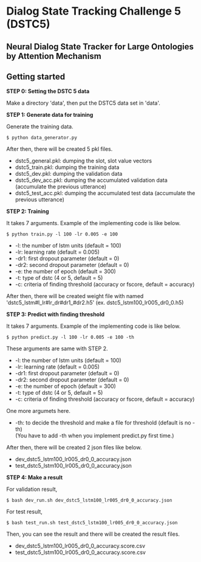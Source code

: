 # Dialog State Tracking Challenge 5 (DSTC5)

## Neural Dialog State Tracker for Large Ontologies by Attention Mechanism

## Getting started

**STEP 0: Setting the DSTC 5 data** </br>

Make a directory 'data', then put the DSTC5 data set in 'data'.

**STEP 1: Generate data for training** </br>

Generate the training data.

    $ python data_generator.py  

After then, there will be created 5 pkl files.

* dstc5_general.pkl: dumping the slot, slot value vectors </br>
* dstc5_train.pkl: dumping the training data </br>
* dstc5_dev.pkl: dumping the validation data </br>
* dstc5_dev_acc.pkl: dumping the accumulated validation data (accumulate the previous utterance) </br>
* dstc5_test_acc.pkl: dumping the accumulated test data (accumulate the previous utterance) </br>

**STEP 2: Training** </br>

It takes 7 arguments. Example of the implementing code is like below. 

    $ python train.py -l 100 -lr 0.005 -e 100

*  -l: the number of lstm units (default = 100) </br>
* -lr: learning rate (default = 0.005) </br>
* -dr1: first dropout parameter (default = 0) </br>
* -dr2: second dropout parameter (default = 0) </br>
*  -e: the number of epoch (default = 300) </br>
*  -t: type of dstc (4 or 5, default = 5) </br>
*  -c: criteria of finding threshold (accuracy or fscore, default = accuracy) </br>

After then, there will be created weight file with named 'dstc5_lstm#l_lr#lr_dr#dr1_#dr2.h5' (ex. dstc5_lstm100_lr005_dr0_0.h5)

**STEP 3: Predict with finding threshold** </br>

It takes 7 arguments. Example of the implementing code is like below. 

    $ python predict.py -l 100 -lr 0.005 -e 100 -th

These arguments are same with STEP 2.

*   -l: the number of lstm units (default = 100) </br>
*  -lr: learning rate (default = 0.005) </br>
* -dr1: first dropout parameter (default = 0) </br>
* -dr2: second dropout parameter (default = 0) </br>
*   -e: the number of epoch (default = 300) </br>
*   -t: type of dstc (4 or 5, default = 5) </br>
*   -c: criteria of finding threshold (accuracy or fscore, default = accuracy) </br>

One more argumets here.

*   -th: to decide the threshold and make a file for threshold (default is no -th) </br>
  (You have to add -th when you implement predict.py first time.)

After then, there will be created 2 json files like below.

* dev_dstc5_lstm100_lr005_dr0_0_accuracy.json </br>
* test_dstc5_lstm100_lr005_dr0_0_accuracy.json </br>

**STEP 4: Make a result** </br>

For validation result,

    $ bash dev_run.sh dev_dstc5_lstm100_lr005_dr0_0_accuracy.json

For test result,

    $ bash test_run.sh test_dstc5_lstm100_lr005_dr0_0_accuracy.json

Then, you can see the result and there will be created the result files.

* dev_dstc5_lstm100_lr005_dr0_0_accuracy.score.csv </br>
* test_dstc5_lstm100_lr005_dr0_0_accuracy.score.csv
